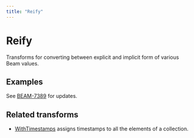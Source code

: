 ```yaml
---
title: "Reify"
---
```

<!--
Licensed under the Apache License, Version 2.0 (the "License");
you may not use this file except in compliance with the License.
You may obtain a copy of the License at

http://www.apache.org/licenses/LICENSE-2.0

Unless required by applicable law or agreed to in writing, software
distributed under the License is distributed on an "AS IS" BASIS,
WITHOUT WARRANTIES OR CONDITIONS OF ANY KIND, either express or implied.
See the License for the specific language governing permissions and
limitations under the License.
-->

# Reify
Transforms for converting between explicit and implicit form of various Beam values.

## Examples
See [BEAM-7389](https://issues.apache.org/jira/browse/BEAM-7389) for updates.

## Related transforms
* [WithTimestamps](/documentation/transforms/python/elementwise/withtimestamps) assigns timestamps to all the elements of a collection.
